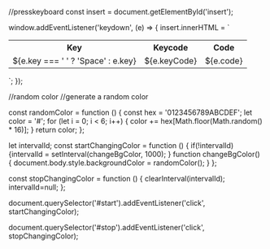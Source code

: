 //presskeyboard 
const insert = document.getElementById('insert');

window.addEventListener('keydown', (e) => {
  insert.innerHTML = `
  <div class='color'>
  <table>
  <tr>
    <th>Key</th>
    <th>Keycode</th>
    <th>Code</th>
  </tr>
  <tr>
    <td>${e.key === ' ' ? 'Space' : e.key}</td>
    <td>${e.keyCode}</td>
    <td>${e.code}</td>
  </tr>
</table>
  </div>
  `;
});

//random color 
//generate a random color

const randomColor = function () {
  const hex = '0123456789ABCDEF';
  let color = '#';
  for (let i = 0; i < 6; i++) {
    color += hex[Math.floor(Math.random() * 16)];
  }
  return color;
};

let intervalId;
const startChangingColor = function () {
  if(!intervalId){intervalId = setInterval(changeBgColor, 1000);
  }
  function changeBgColor() {
    document.body.style.backgroundColor = randomColor();
  }
};

const stopChangingColor = function () {
  clearInterval(intervalId);
  intervalId=null;
};

document.querySelector('#start').addEventListener('click', startChangingColor);

document.querySelector('#stop').addEventListener('click', stopChangingColor);
